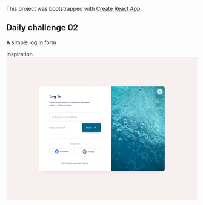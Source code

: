 This project was bootstrapped with [Create React App](https://github.com/facebook/create-react-app).

## Daily challenge 02

A simple log in form

Inspiration
![Inspiration](https://github.com/OrekuD/daily-challenge-02/blob/master/src/images/img2.png?raw=true)
